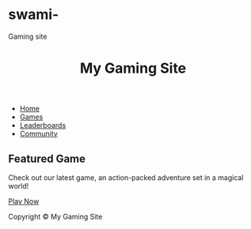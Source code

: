 # swami-
Gaming site 
<!DOCTYPE html>
<html>
  <head>
    <title>My Gaming Site</title>
    <style>
      /* Add your CSS styles here */
    </style>
  </head>
  <body>
    <header>
      <h1>My Gaming Site</h1>
    </header>
    <nav>
      <ul>
        <li><a href="#">Home</a></li>
        <li><a href="#">Games</a></li>
        <li><a href="#">Leaderboards</a></li>
        <li><a href="#">Community</a></li>
      </ul>
    </nav>
    <main>
      <h2>Featured Game</h2>
      <p>Check out our latest game, an action-packed adventure set in a magical world!</p>
      <a href="#">Play Now</a>
    </main>
    <footer>
      <p>Copyright © My Gaming Site</p>
    </footer>
  </body>
</html>
